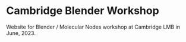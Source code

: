 # Cambridge Blender Workshop

Website for Blender / Molecular Nodes workshop at Cambridge LMB in June, 2023.
